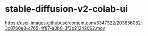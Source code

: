 # stable-diffusion-v2-colab-ui



https://user-images.githubusercontent.com/5347322/203856052-3c8760e8-c765-4f87-a0b0-3f3b21242062.mov

